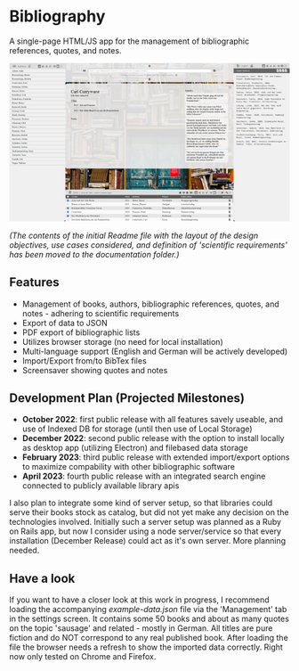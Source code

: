 # Bibliography
A single-page HTML/JS app for the management of bibliographic references, quotes, and notes.

<img src="./images/screenshot_small.png">

*(The contents of the initial Readme file with the layout of the design objectives, use cases considered, and definition of 'scientific requirements' has been moved to the documentation folder.)*

## Features
- Management of books, authors, bibliographic references, quotes, and notes - adhering to scientific requirements
- Export of data to JSON
- PDF export of bibliographic lists
- Utilizes browser storage (no need for local installation)
- Multi-language support (English and German will be actively developed)
- Import/Export from/to BibTex files
- Screensaver showing quotes and notes

## Development Plan (Projected Milestones)
- **October 2022**: first public release with all features savely useable, and use of Indexed DB for storage (until then use of Local Storage) 
- **December 2022**: second public release with the option to install locally as desktop app (utilizing Electron) and filebased data storage
- **February 2023**: third public release with extended import/export options to maximize compability with other bibliographic software
- **April 2023**: fourth public release with an integrated search engine connected to publicly available library apis

I also plan to integrate some kind of server setup, so that libraries could serve their books stock as catalog, but did not yet make any decision on the technologies involved.
Initially such a server setup was planned as a Ruby on Rails app, but now I consider using a node server/service so that every installation (December Release) could act as it's own server. More planning needed.

## Have a look
If you want to have a closer look at this work in progress, I recommend loading the accompanying *example-data.json* file via the 'Management' tab in the settings screen. It contains some 50 books and about as many quotes on the topic 'sausage' and related - mostly in German. All titles are pure fiction and do NOT correspond to any real published book. After loading the file the browser needs a refresh to show the imported data correctly. Right now only tested on Chrome and Firefox.